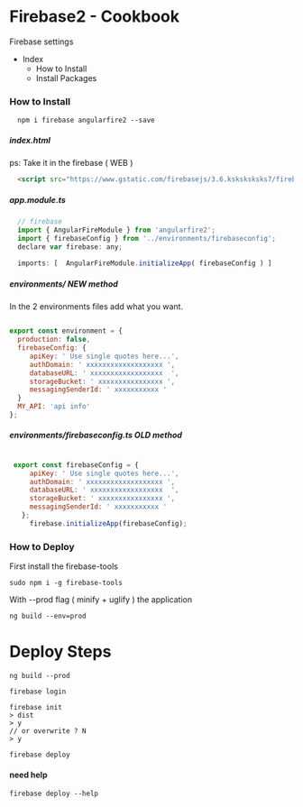 # Firebase2 - Cookbook
  Firebase settings 

- Index
  + How to Install
  + Install Packages



### How to Install

```
  npm i firebase angularfire2 --save
```
##### index.html 
ps: Take it in the firebase ( WEB )
```html
  <script src="https://www.gstatic.com/firebasejs/3.6.ksksksksks7/firebase.js"></script>
``` 



##### app.module.ts
```js
  // firebase 
  import { AngularFireModule } from 'angularfire2';
  import { firebaseConfig } from '../environments/firebaseconfig';
  declare var firebase: any;
  
  imports: [  AngularFireModule.initializeApp( firebaseConfig ) ] 
```


##### environments/ NEW method
In the 2 environments files add what you want.
```js

export const environment = {
  production: false,
  firebaseConfig: {
     apiKey: ' Use single quotes here...', 
     authDomain: ' xxxxxxxxxxxxxxxxxxx ', 
     databaseURL: ' xxxxxxxxxxxxxxxxxx  ', 
     storageBucket: ' xxxxxxxxxxxxxxxx ',
     messagingSenderId: ' xxxxxxxxxxx ' 
  }
  MY_API: 'api info'
};
``` 



##### environments/firebaseconfig.ts  OLD method
```js

 export const firebaseConfig = {
     apiKey: ' Use single quotes here...', 
     authDomain: ' xxxxxxxxxxxxxxxxxxx ', 
     databaseURL: ' xxxxxxxxxxxxxxxxxx  ', 
     storageBucket: ' xxxxxxxxxxxxxxxx ',
     messagingSenderId: ' xxxxxxxxxxx ' 
   };
     firebase.initializeApp(firebaseConfig);

```


### How to Deploy

First install the firebase-tools
```
sudo npm i -g firebase-tools
``` 
With --prod flag ( minify + uglify ) the application

```
ng build --env=prod
``` 

# Deploy Steps 

```
ng build --prod
```

```
firebase login
```

```
firebase init 
> dist
> y
// or overwrite ? N
> y
``` 
```
firebase deploy 
``` 


#### need help
```
firebase deploy --help
``` 




